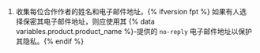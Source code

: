 1. 收集每位合作作者的姓名和电子邮件地址。{% ifversion fpt %} 如果有人选择保密其电子邮件地址，则应使用其 {% data variables.product.product_name %}-提供的 `no-reply` 电子邮件地址以保护其隐私。{% endif %}
